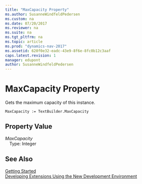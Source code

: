 ```yaml
---
title: "MaxCapacity Property"
ms.author: SusanneWindfeldPedersen
ms.custom: na
ms.date: 07/20/2017
ms.reviewer: na
ms.suite: na
ms.tgt_pltfrm: na
ms.topic: article
ms.prod: "dynamics-nav-2017"
ms.assetid: 620f0e32-eadc-43e9-8f6e-8fc0b12c3aaf
caps.latest.revision: 1
manager: edupont
author: SusanneWindfeldPedersen
---
```


# MaxCapacity Property
Gets the maximum capacity of this instance.  
```  
MaxCapacity := TextBuilder.MaxCapacity  
```  
## Property Value
*MaxCapacity*  
&emsp;Type: Integer  
  
## See Also
[Getting Started](../devenv-get-started.md)  
[Developing Extensions Using the New Development Environment](../devenv-dev-overview.md)  
